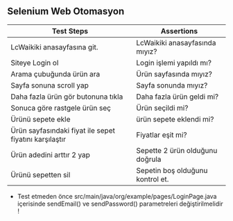 ## Selenium Web Otomasyon

|   Test Steps      |    Assertions     |
| ------------------| ------------------|
| LcWaikiki anasayfasına git.| LcWaikiki anasayfasında mıyız?|
| Siteye Login ol | Login işlemi yapıldı mı?|
| Arama çubuğunda ürün ara | Ürün sayfasında mıyız? |
| Sayfa sonuna scroll yap | Sayfa sonunda mıyız? |
| Daha fazla ürün gör butonuna tıkla | Daha fazla ürün geldi mi?|
| Sonuca göre rastgele ürün seç | Ürün seçildi mi? |
|Ürünü sepete ekle | ürün sepete eklendi mi? |
| Ürün sayfasındaki fiyat ile sepet fiyatını karşılaştır | Fiyatlar eşit mi? |
|Ürün adedini arttır 2 yap | Sepette 2 ürün olduğunu doğrula |
| Ürünü sepetten sil | Sepetin boş olduğunu kontrol et. |


*  Test etmeden önce  src/main/java/org/example/pages/LoginPage.java içerisinde sendEmail() ve sendPassword() parametreleri değiştirilmelidir ! 
